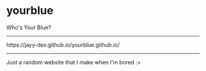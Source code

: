 # yourblue
Who's Your Blue?

----
<link>https://jayy-dev.github.io/yourblue.github.io/</link>

----
Just a random website that I make when I'm bored :>
